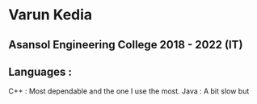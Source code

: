 # Varun Kedia
## Asansol Engineering College 2018 - 2022 (IT)
## Languages :  
C++ : Most dependable and the one I use the most.
Java : A bit slow but 
